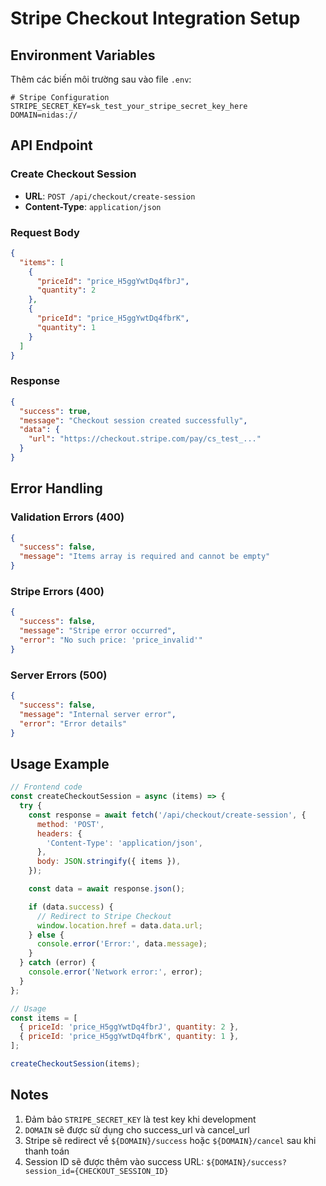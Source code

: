 # Stripe Checkout Integration Setup

## Environment Variables

Thêm các biến môi trường sau vào file `.env`:

```env
# Stripe Configuration
STRIPE_SECRET_KEY=sk_test_your_stripe_secret_key_here
DOMAIN=nidas://
```

## API Endpoint

### Create Checkout Session

- **URL**: `POST /api/checkout/create-session`
- **Content-Type**: `application/json`

### Request Body

```json
{
  "items": [
    {
      "priceId": "price_H5ggYwtDq4fbrJ",
      "quantity": 2
    },
    {
      "priceId": "price_H5ggYwtDq4fbrK",
      "quantity": 1
    }
  ]
}
```

### Response

```json
{
  "success": true,
  "message": "Checkout session created successfully",
  "data": {
    "url": "https://checkout.stripe.com/pay/cs_test_..."
  }
}
```

## Error Handling

### Validation Errors (400)

```json
{
  "success": false,
  "message": "Items array is required and cannot be empty"
}
```

### Stripe Errors (400)

```json
{
  "success": false,
  "message": "Stripe error occurred",
  "error": "No such price: 'price_invalid'"
}
```

### Server Errors (500)

```json
{
  "success": false,
  "message": "Internal server error",
  "error": "Error details"
}
```

## Usage Example

```javascript
// Frontend code
const createCheckoutSession = async (items) => {
  try {
    const response = await fetch('/api/checkout/create-session', {
      method: 'POST',
      headers: {
        'Content-Type': 'application/json',
      },
      body: JSON.stringify({ items }),
    });

    const data = await response.json();

    if (data.success) {
      // Redirect to Stripe Checkout
      window.location.href = data.data.url;
    } else {
      console.error('Error:', data.message);
    }
  } catch (error) {
    console.error('Network error:', error);
  }
};

// Usage
const items = [
  { priceId: 'price_H5ggYwtDq4fbrJ', quantity: 2 },
  { priceId: 'price_H5ggYwtDq4fbrK', quantity: 1 },
];

createCheckoutSession(items);
```

## Notes

1. Đảm bảo `STRIPE_SECRET_KEY` là test key khi development
2. `DOMAIN` sẽ được sử dụng cho success_url và cancel_url
3. Stripe sẽ redirect về `${DOMAIN}/success` hoặc `${DOMAIN}/cancel` sau khi thanh toán
4. Session ID sẽ được thêm vào success URL: `${DOMAIN}/success?session_id={CHECKOUT_SESSION_ID}`

